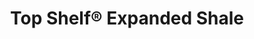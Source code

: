 ---
title: "Top Shelf® Expanded Shale"
description: "A porous clay that is fired at high temperatures and never breaks down. The expanded shale may hold up to 38% of its weight in water. Adding to potted plants will help reduce the frequency of watering and helps loosen soils dense with clay or sand."
image: "assets/images/products/ts-bag-sm-expandedshale-1.png"
slug: "expandedshale"
menu_name: "Expanded Shale"
---